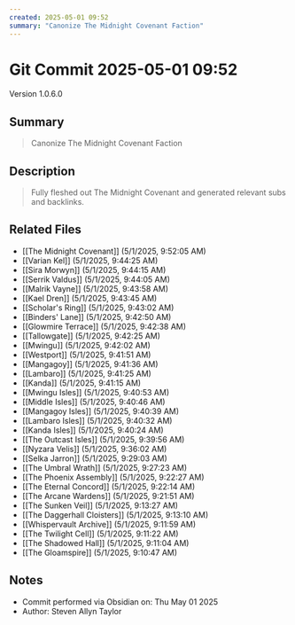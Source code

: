 ```yaml
---
created: 2025-05-01 09:52
summary: "Canonize The Midnight Covenant Faction"
---
```


# Git Commit 2025-05-01 09:52

Version 1.0.6.0

## Summary
> Canonize The Midnight Covenant Faction

## Description
> Fully fleshed out The Midnight Covenant and generated relevant subs and backlinks.

## Related Files
- [[The Midnight Covenant]] (5/1/2025, 9:52:05 AM)
- [[Varian Kel]] (5/1/2025, 9:44:25 AM)
- [[Sira Morwyn]] (5/1/2025, 9:44:15 AM)
- [[Serrik Valdus]] (5/1/2025, 9:44:05 AM)
- [[Malrik Vayne]] (5/1/2025, 9:43:58 AM)
- [[Kael Dren]] (5/1/2025, 9:43:45 AM)
- [[Scholar's Ring]] (5/1/2025, 9:43:02 AM)
- [[Binders' Lane]] (5/1/2025, 9:42:50 AM)
- [[Glowmire Terrace]] (5/1/2025, 9:42:38 AM)
- [[Tallowgate]] (5/1/2025, 9:42:25 AM)
- [[Mwingu]] (5/1/2025, 9:42:02 AM)
- [[Westport]] (5/1/2025, 9:41:51 AM)
- [[Mangagoy]] (5/1/2025, 9:41:36 AM)
- [[Lambaro]] (5/1/2025, 9:41:25 AM)
- [[Kanda]] (5/1/2025, 9:41:15 AM)
- [[Mwingu Isles]] (5/1/2025, 9:40:53 AM)
- [[Middle Isles]] (5/1/2025, 9:40:46 AM)
- [[Mangagoy Isles]] (5/1/2025, 9:40:39 AM)
- [[Lambaro Isles]] (5/1/2025, 9:40:32 AM)
- [[Kanda Isles]] (5/1/2025, 9:40:24 AM)
- [[The Outcast Isles]] (5/1/2025, 9:39:56 AM)
- [[Nyzara Velis]] (5/1/2025, 9:36:02 AM)
- [[Selka Jarron]] (5/1/2025, 9:29:03 AM)
- [[The Umbral Wrath]] (5/1/2025, 9:27:23 AM)
- [[The Phoenix Assembly]] (5/1/2025, 9:22:27 AM)
- [[The Eternal Concord]] (5/1/2025, 9:22:14 AM)
- [[The Arcane Wardens]] (5/1/2025, 9:21:51 AM)
- [[The Sunken Veil]] (5/1/2025, 9:13:27 AM)
- [[The Daggerhall Cloisters]] (5/1/2025, 9:13:10 AM)
- [[Whispervault Archive]] (5/1/2025, 9:11:59 AM)
- [[The Twilight Cell]] (5/1/2025, 9:11:22 AM)
- [[The Shadowed Hall]] (5/1/2025, 9:11:04 AM)
- [[The Gloamspire]] (5/1/2025, 9:10:47 AM)

## Notes
- Commit performed via Obsidian on: Thu May 01 2025
- Author: Steven Allyn Taylor

